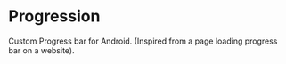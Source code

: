 Progression
===========

Custom Progress bar for Android. (Inspired from a page loading progress bar on a website).
